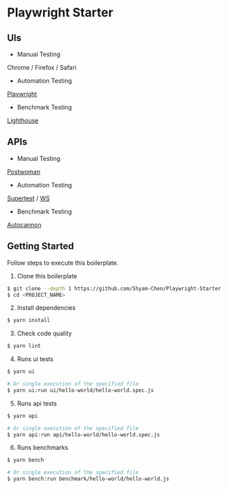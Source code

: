 # Playwright Starter

## UIs

* Manual Testing

Chrome / Firefox / Safari

* Automation Testing

[Playwright](https://github.com/microsoft/playwright)

* Benchmark Testing

[Lighthouse](https://github.com/GoogleChrome/lighthouse)

## APIs

* Manual Testing

[Postwoman](https://github.com/liyasthomas/postwoman)

* Automation Testing

[Supertest](https://github.com/visionmedia/supertest) / [WS](https://github.com/websockets/ws)

* Benchmark Testing

[Autocannon](https://github.com/mcollina/autocannon)

## Getting Started

Follow steps to execute this boilerplate.

1. Clone this boilerplate

```bash
$ git clone --depth 1 https://github.com/Shyam-Chen/Playwright-Starter.git <PROJECT_NAME>
$ cd <PROJECT_NAME>
```

2. Install dependencies

```bash
$ yarn install
```

3. Check code quality

```bash
$ yarn lint
```

4. Runs ui tests

```bash
$ yarn ui

# Or single execution of the specified file
$ yarn ui:run ui/hello-world/hello-world.spec.js
```

5. Runs api tests

```bash
$ yarn api

# Or single execution of the specified file
$ yarn api:run api/hello-world/hello-world.spec.js
```

6. Runs benchmarks

```bash
$ yarn bench

# Or single execution of the specified file
$ yarn bench:run benchmark/hello-world/hello-world.js
```
